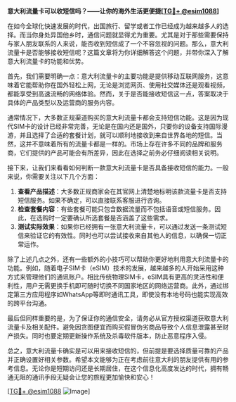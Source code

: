 **意大利流量卡可以收短信吗？——让你的海外生活更便捷[[TG💪+ @esim1088](https://t.me/s/esim1088)]**

在如今全球化快速发展的时代，出国旅行、留学或者工作已经成为越来越多人的选择。而当你身处异国他乡时，通信问题就显得尤为重要。尤其是对于那些需要保持与家人朋友联系的人来说，能否收到短信成了一个不容忽视的问题。那么，意大利流量卡是否能够接收短信呢？这篇文章将为你详细解答这个问题，并带你深入了解意大利流量卡的功能和优势。

首先，我们需要明确一点：意大利流量卡的主要功能是提供移动互联网服务，这意味着它能帮助你在国外轻松上网，无论是浏览网页、使用社交媒体还是观看视频，都能享受到高速流畅的网络体验。然而，关于是否能接收短信这一点，答案取决于具体的产品类型以及运营商的服务内容。

通常情况下，大多数正规渠道购买的意大利流量卡都会支持短信功能。这是因为现代SIM卡的设计已经非常完善，无论是在国内还是国外，只要你的设备支持国际漫游，并且选择了合适的套餐计划，就可以顺利地接收到来自世界各地的短信。当然，这并不意味着所有的流量卡都是一样的。市场上存在许多不同的品牌和服务商，它们提供的产品可能会有所差异，因此在选择之前务必仔细阅读相关说明。

接下来，让我们来看看如何判断一款意大利流量卡是否具备接收短信的能力。一般来说，你需要关注以下几个方面：

1. **查看产品描述**：大多数正规商家会在其官网上清楚地标明该款流量卡是否支持短信服务。如果不确定，可以直接联系客服进行咨询。
2. **检查套餐内容**：有些套餐可能只包含数据流量而不包括语音或短信服务。因此，在选购时一定要确认所选套餐是否涵盖了这些需求。
3. **测试实际效果**：如果你已经拥有一张意大利流量卡，可以通过发送一条测试短信来验证它的有效性。同时也可以尝试接收来自其他人的信息，以确保一切正常运作。

除了上述几点之外，还有一些额外的小技巧可以帮助你更好地利用意大利流量卡的功能。例如，随着电子SIM卡（eSIM）技术的发展，越来越多的人开始采用这种方式来管理他们的通讯账户。相比传统物理SIM卡，eSIM具有更高的灵活性和便利性，用户无需更换手机即可随时切换不同国家地区的网络运营商。此外，通过绑定第三方应用程序如WhatsApp等即时通讯工具，即使没有本地号码也能实现高效的跨平台沟通。

最后但同样重要的是，为了保证你的通信安全，请务必从官方授权渠道获取意大利流量卡及相关配件。避免因贪图便宜而购买假冒伪劣商品导致个人信息泄露甚至财产损失。同时也要定期更新操作系统及杀毒软件版本，防止恶意程序入侵。

总之，意大利流量卡确实是可以用来接收短信的，但前提是要选择质量可靠的产品并正确设置好相关参数。希望本文能够为正在考虑前往意大利的朋友提供有用的参考信息。无论你是短期访问还是长期居住，在这个信息化高度发达的时代，拥有畅通无阻的通讯手段无疑会让您的旅程更加愉快和安心！

[[TG💪+ @esim1088](https://t.me/s/esim1088) ![Image](https://i.postimg.cc/4NQfJmqS/Snipaste-2025-05-13-00-14-12.png)]